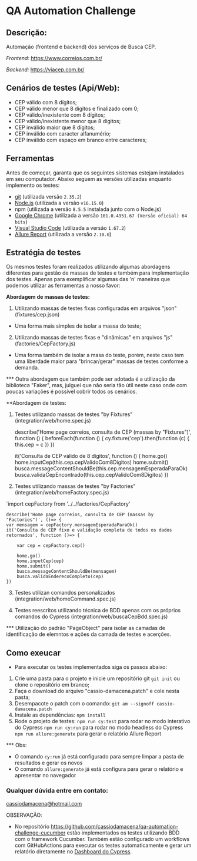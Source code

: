 # QA Automation Challenge

## Descrição:

Automação (frontend e backend) dos serviços de Busca CEP.

*Frontend:* https://www.correios.com.br/

*Backend:* https://viacep.com.br/

## Cenários de testes (Api/Web):
- CEP válido com 8 dígitos;
- CEP válido menor que 8 digitos e finalizado com 0;
- CEP válido/inexistente com 8 dígitos;
- CEP válido/inexistente menor que 8 digitos;
- CEP inválido maior que 8 dígitos;
- CEP inválido com caracter alfanumério;
- CEP inválido com espaço em branco entre caracteres;

## Ferramentas 
Antes de começar, garanta que os seguintes sistemas estejam instalados em seu computador. Abaixo seguem as versões utilizadas enquanto implemento os testes:

- [git](https://git-scm.com/) (utilizada versão `2.35.2`)
- [Node.js](https://nodejs.org/en/) (utilizada a versão `v16.15.0`)
- npm (utilizada a versão `8.5.5` instalada junto com o Node.js)
- [Google Chrome](https://www.google.com/intl/pt_br/chrome/) (utilizada a versão `101.0.4951.67 (Versão oficial) 64 bits`)
- [Visual Studio Code](https://code.visualstudio.com/) (utilizada a versão `1.67.2`)
- [Allure Report](https://docs.qameta.io/allure-report/#_installing_a_commandline) (utilizada a versão `2.10.0`)


## Estratégia de testes
Os mesmos testes foram realizados utilizando algumas abordagens diferentes para gestão de massas de testes e também para implementação dos testes. Apenas para exemplificar algumas das 'n' maneiras que podemos utilizar as ferramentas a nosso favor:

**Abordagem de massas de testes:**
1) Utilizando massas de testes fixas configuradas em arquivos "json" (fixtures/cep.json)
- Uma forma mais simples de isolar a massa do teste;

2) Utilizando massas de testes fixas e "dinâmicas" em arquivos "js" (factories/CepFactory.js)
- Uma forma também de isolar a masa do teste, porém, neste caso tem uma liberdade maior para "brincar/gerar" massas de testes conforme a demanda.

*** Outra abordagem que também pode ser adotada é a utilização da biblioteca "Faker", mas, julguei que não seria tão útil neste caso onde com poucas variações é possível cobrir todos os cenários. 

**Abordagem de testes:

1) Testes utilizando massas de testes "by Fixtures" (integration/web/home.spec.js)


    

    describe('Home page correios, consulta de CEP (massas by "Fixtures")', function () {
    beforeEach(function () {
        cy.fixture('cep').then(function (c) {
            this.cep = c
        })
    })

    it('Consulta de CEP válido de 8 dígitos', function () {
        home.go()
        home.inputCep(this.cep.cepValidoCom8Digitos)
        home.submit()
        busca.messageContentShouldBe(this.cep.mensagemEsperadaParaOk)
        busca.validaCepEncontrado(this.cep.cepValidoCom8Digitos)
    })
        
    


2) Testes utilizando massas de testes "by Factories" (integration/web/homeFactory.spec.js)

`import cepFactory from '../../factories/CepFactory'



    describe('Home page correios, consulta de CEP (massas by "Factories")', ()=> {
    var mensagem = cepFactory.mensagemEsperadaParaOk()
    it('Consulta de CEP fixo e validação completa de todos os dados retornados', function ()=> {

        var cep = cepFactory.cep()
        
        home.go()
        home.inputCep(cep)
        home.submit()
        busca.messageContentShouldBe(mensagem)
        busca.validaEnderecoCompleto(cep)
    })

3) Testes utilizan comandos personalizados (integration/web/homeCommand.spec.js)

4) Testes reescritos utilizando técnica de BDD apenas com os próprios comandos do Cypress (integration/web/buscaCepBdd.spec.js)


*** Utilização do padrão "PageObject" para isolar as camadas de identificação de elemntos e ações da camada de testes e acerções.



## Como exeucar
- Para executar os testes implementados siga os passos abaixo:

1) Crie uma pasta para o projeto e inicie um repositório git `git init` ou clone o repositório em branco;
2) Faça o download do arquivo "cassio-damacena.patch" e cole nesta pasta;
3) Desempacote o patch com o comando: `git am --signoff cassio-damacena.patch`
4) Instale as dependências: `npm install`
5) Rode o projeto de testes:
`npm run cy:test` para rodar no modo interativo do Cypress
`npm run cy:run` para rodar no modo headless do Cypress
`npm run allure:generate` para gerar o relatório Allure Report

*** Obs:
- O comando `cy:run` já está configurado para sempre limpar a pasta de resultados e gerar os novos
- O comando `allure:generate` já está configura para gerar o relatório e apresentar no navegador


### Qualquer dúvida entre em contato:
cassiodamacena@hotmail.com


OBSERVAÇÃO:
- No repositório https://github.com/cassiodamacena/qa-automation-challenge-cucumber estão implementados os testes utilizando BDD com o framework Cucumber. Também estão configurado um workflows com GitHubActions para executar os testes automaticamente e gerar um relatório diretamente no [Dashboard do Cypress](https://dashboard.cypress.io/invitation/a0b0703e-ea3f-4257-bea5-846804674687).
  
